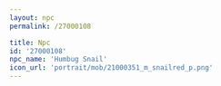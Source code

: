 ```yaml
---
layout: npc
permalink: /27000108

title: Npc
id: '27000108'
npc_name: 'Humbug Snail'
icon_url: 'portrait/mob/21000351_m_snailred_p.png'
---
```

